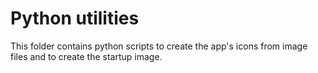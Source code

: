 # Python utilities
This folder contains python scripts to create the app's icons from image files and to create the startup image.